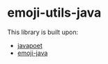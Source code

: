 # emoji-utils-java

This library is built upon:
- [javapoet](https://github.com/square/javapoet)
- [emoji-java](https://github.com/vdurmont/emoji-java)
